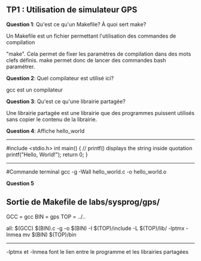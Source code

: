 ## TP1 : Utilisation de simulateur GPS

**Question 1**: Qu'est ce qu'un Makefile? À quoi sert make?

Un Makefile est un fichier permettant l'utilisation des commandes de compilation 

"make". Cela permet de fixer les paramètres de compilation dans des mots clefs définis.
make permet donc de lancer des commandes bash paramétrer.

**Question 2**: Quel compilateur est utilisé ici?

gcc est un compilateur 

**Question 3**: Qu'est ce qu'une librairie partagée?

Une librairie partagée est une librairie que des programmes puissent utilisés sans copier le contenu de la librairie.

**Question 4**:
Affiche hello_world

---------------------

#include <stdio.h>
int main()
{
   // printf() displays the string inside quotation
   printf("Hello, World!");
   return 0;
}

---------------------

#Commande terminal
gcc -g -Wall hello_world.c -o hello_world.o 

**Question 5**

Sortie de Makefile de labs/sysprog/gps/
---------------------

GCC = gcc
BIN = gps
TOP = ../..

all:
	$(GCC) $(BIN).c -g -o $(BIN) -I $(TOP)/include -L $(TOP)/lib/ -lptmx -lnmea
	mv $(BIN) $(TOP)/bin

---------------------
-lptmx et -lnmea font le lien entre le programme et les librairies partagées
